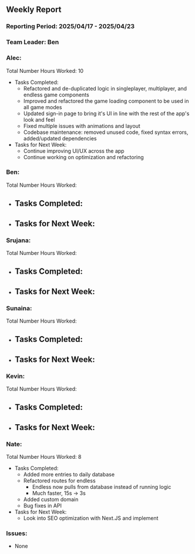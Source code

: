 ## **Weekly Report**

### **Reporting Period:** 2025/04/17 - 2025/04/23
### **Team Leader:** Ben


### **Alec:**
Total Number Hours Worked: 10
- Tasks Completed:
  - Refactored and de-duplicated logic in singleplayer, multiplayer, and endless game components
  - Improved and refactored the game loading component to be used in all game modes
  - Updated sign-in page to bring it's UI in line with the rest of the app's look and feel
  - Fixed multiple issues with animations and layout
  - Codebase maintenance: removed unused code, fixed syntax errors, added/updated dependencies
- Tasks for Next Week:
  - Continue improving UI/UX across the app
  - Continue working on optimization and refactoring


### **Ben:**
Total Number Hours Worked:
- Tasks Completed:
  -
- Tasks for Next Week:
  -


### **Srujana:**
Total Number Hours Worked:
- Tasks Completed:
  -
- Tasks for Next Week:
  -



### **Sunaina:**
Total Number Hours Worked:
- Tasks Completed:
  -
- Tasks for Next Week:
  -



### **Kevin:**
Total Number Hours Worked:
- Tasks Completed:
  -
- Tasks for Next Week:
  -


### **Nate:**
Total Number Hours Worked: 8
- Tasks Completed:
  - Added more entries to daily database
  - Refactored routes for endless
    - Endless now pulls from database instead of running logic
    - Much faster, 15s -> 3s
  - Added custom domain
  - Bug fixes in API
- Tasks for Next Week:
  - Look into SEO optimization with Next.JS and implement


### **Issues:**
- None
